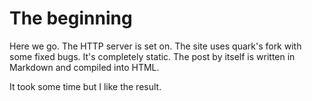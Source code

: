 The beginning
=============

Here we go. The HTTP server is set on.
The site uses quark's fork with some fixed bugs.
It's completely static. The post by itself is
written in Markdown and compiled into HTML.

It took some time but I like the result.

